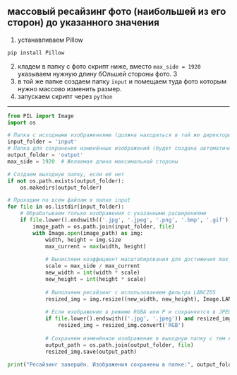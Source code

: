 ## массовый ресайзинг фото (наибольшей из его сторон) до указанного значения

1. устанавливаем Pillow
```cmd
pip install Pillow
```

2. кладем в папку с фото скрипт ниже, вместо `max_side = 1920` указываем нужную длину бОльшей стороны фото. 3
3. в той же папке создаем папку `input` и помещаем туда фото которым нужно массово изменить размер.
4. запускаем скрипт через `python`

---

```python
from PIL import Image
import os

# Папка с исходными изображениями (должна находиться в той же директории, что и скрипт)
input_folder = 'input'
# Папка для сохранения изменённых изображений (будет создана автоматически)
output_folder = 'output'
max_side = 1920  # Желаемая длина максимальной стороны

# Создаем выходную папку, если её нет
if not os.path.exists(output_folder):
    os.makedirs(output_folder)

# Проходим по всем файлам в папке input
for file in os.listdir(input_folder):
    # Обрабатываем только изображения с указанными расширениями
    if file.lower().endswith(('.jpg', '.jpeg', '.png', '.bmp', '.gif')):
        image_path = os.path.join(input_folder, file)
        with Image.open(image_path) as img:
            width, height = img.size
            max_current = max(width, height)
            
            # Вычисляем коэффициент масштабирования для достижения max_side
            scale = max_side / max_current
            new_width = int(width * scale)
            new_height = int(height * scale)
            
            # Выполняем ресайзинг с использованием фильтра LANCZOS
            resized_img = img.resize((new_width, new_height), Image.LANCZOS)
            
            # Если изображение в режиме RGBA или P и сохраняется в JPEG, конвертируем в RGB
            if file.lower().endswith(('.jpg', '.jpeg')) and resized_img.mode in ('RGBA', 'P'):
                resized_img = resized_img.convert('RGB')
            
            # Сохраняем изменённое изображение в выходную папку с тем же именем файла
            output_path = os.path.join(output_folder, file)
            resized_img.save(output_path)
            
print("Ресайзинг завершён. Изображения сохранены в папке:", output_folder)

```
